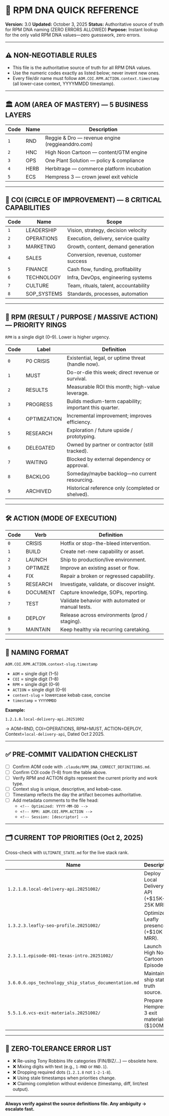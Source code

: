 
<!--
Optimized: 2025-10-03
RPM: 3.6.0.6.ops-technology-ship-status-documentation
Session: Dual-AI Collaboration - Final Consolidation
-->
# 🧬 RPM DNA QUICK REFERENCE
**Version:** 3.0
**Updated:** October 3, 2025
**Status:** Authoritative source of truth for RPM DNA naming (ZERO ERRORS ALLOWED)
**Purpose:** Instant lookup for the only valid RPM DNA values—zero guesswork, zero errors.

---

## ⚠️ NON-NEGOTIABLE RULES
- This file is the authoritative source of truth for all RPM DNA values.
- Use the numeric codes exactly as listed below; never invent new ones.
- Every file/dir name must follow `AOM.COI.RPM.ACTION.context.timestamp` (all lower-case context, YYYYMMDD timestamp).

---

## 🏛️ AOM (AREA OF MASTERY) — 5 BUSINESS LAYERS
| Code | Name | Description |
| --- | --- | --- |
| `1` | RND | Reggie & Dro — revenue engine (reggieanddro.com) |
| `2` | HNC | High Noon Cartoon — content/GTM engine |
| `3` | OPS | One Plant Solution — policy & compliance |
| `4` | HERB | Herbitrage — commerce platform incubation |
| `5` | ECS | Hempress 3 — crown jewel exit vehicle |

---

## 🧱 COI (CIRCLE OF IMPROVEMENT) — 8 CRITICAL CAPABILITIES
| Code | Name | Scope |
| --- | --- | --- |
| `1` | LEADERSHIP | Vision, strategy, decision velocity |
| `2` | OPERATIONS | Execution, delivery, service quality |
| `3` | MARKETING | Growth, content, demand generation |
| `4` | SALES | Conversion, revenue, customer success |
| `5` | FINANCE | Cash flow, funding, profitability |
| `6` | TECHNOLOGY | Infra, DevOps, engineering systems |
| `7` | CULTURE | Team, rituals, talent, accountability |
| `8` | SOP_SYSTEMS | Standards, processes, automation |

---

## 🎯 RPM (RESULT / PURPOSE / MASSIVE ACTION) — PRIORITY RINGS
`RPM` is a single digit (0–9). Lower is higher urgency.

| Code | Label | Definition |
| --- | --- | --- |
| `0` | P0 CRISIS | Existential, legal, or uptime threat (handle now). |
| `1` | MUST | Do-or-die this week; direct revenue or survival. |
| `2` | RESULTS | Measurable ROI this month; high-value leverage. |
| `3` | PROGRESS | Builds medium-term capability; important this quarter. |
| `4` | OPTIMIZATION | Incremental improvement; improves efficiency. |
| `5` | RESEARCH | Exploration / future upside / prototyping. |
| `6` | DELEGATED | Owned by partner or contractor (still tracked). |
| `7` | WAITING | Blocked by external dependency or approval. |
| `8` | BACKLOG | Someday/maybe backlog—no current resourcing. |
| `9` | ARCHIVED | Historical reference only (completed or shelved). |

---

## 🛠️ ACTION (MODE OF EXECUTION)
| Code | Verb | Definition |
| --- | --- | --- |
| `0` | CRISIS | Hotfix or stop-the-bleed intervention. |
| `1` | BUILD | Create net-new capability or asset. |
| `2` | LAUNCH | Ship to production/live environment. |
| `3` | OPTIMIZE | Improve an existing asset or flow. |
| `4` | FIX | Repair a broken or regressed capability. |
| `5` | RESEARCH | Investigate, validate, or discover insight. |
| `6` | DOCUMENT | Capture knowledge, SOPs, reporting. |
| `7` | TEST | Validate behavior with automated or manual tests. |
| `8` | DEPLOY | Release across environments (prod / staging). |
| `9` | MAINTAIN | Keep healthy via recurring caretaking. |

---

## 📐 NAMING FORMAT
```
AOM.COI.RPM.ACTION.context-slug.timestamp
```
- `AOM` = single digit (1–5)
- `COI` = single digit (1–8)
- `RPM` = single digit (0–9)
- `ACTION` = single digit (0–9)
- `context-slug` = lowercase kebab case, concise
- `timestamp` = `YYYYMMDD`

**Example:**
```
1.2.1.8.local-delivery-api.20251002
```
→ AOM=RND, COI=OPERATIONS, RPM=MUST, ACTION=DEPLOY, Context=`local-delivery-api`, Dated Oct 2 2025.

---

## ✅ PRE-COMMIT VALIDATION CHECKLIST
- [ ] Confirm AOM code with `.claude/RPM_DNA_CORRECT_DEFINITIONS.md`.
- [ ] Confirm COI code (1–8) from the table above.
- [ ] Verify RPM and ACTION digits represent the current priority and work type.
- [ ] Context slug is unique, descriptive, and kebab-case.
- [ ] Timestamp reflects the day the artifact becomes authoritative.
- [ ] Add metadata comments to the file head:
  - `<!-- Optimized: YYYY-MM-DD -->`
  - `<!-- RPM: AOM.COI.RPM.ACTION -->`
  - `<!-- Session: [descriptor] -->`

---

## 🗂️ CURRENT TOP PRIORITIES (Oct 2, 2025)
Cross-check with `ULTIMATE_STATE.md` for the live stack rank.

| Name | Description |
| --- | --- |
| `1.2.1.8.local-delivery-api.20251002/` | Deploy Local Delivery API (+$15K-25K MRR). |
| `1.3.2.3.leafly-seo-profile.20251002/` | Optimize Leafly presence (+$10K MRR). |
| `2.3.1.1.episode-001-texas-intro.20251002/` | Launch High Noon Cartoon Episode 1. |
| `3.6.0.6.ops_technology_ship_status_documentation.md` | Maintain ship status truth source. |
| `5.5.1.6.vcs-exit-materials.20251002/` | Prepare Hempress 3 exit materials ($100M+). |

---

## 🚫 ZERO-TOLERANCE ERROR LIST
- ❌ Re-using Tony Robbins life categories (FIN/BIZ/…) — obsolete here.
- ❌ Mixing digits with text (e.g., `1-RND` or `RND.1`).
- ❌ Dropping required dots (`1.2.1.8` not `1-2-1-8`).
- ❌ Using stale timestamps when priorities change.
- ❌ Claiming completion without evidence (timestamp, diff, lint/test output).

---

**Always verify against the source definitions file. Any ambiguity → escalate fast.**

<!-- Session evidence: updated after aligning with authoritative definitions. -->
